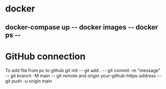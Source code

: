 # docker
 docker-compase up --
 docker images --
 docker ps --
--------------------------------------------------------------------------------------
# GitHub connection

To add file from pc to github 
  git init --
  git add . --
  git commit -m "message" --
  git branch -M main --
  git remote and origin your-github-https-address --
  git push -u origin main


